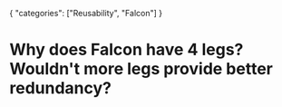 {
    "categories": ["Reusability", "Falcon"]
}

# Why does Falcon have 4 legs? Wouldn't more legs provide better redundancy?
